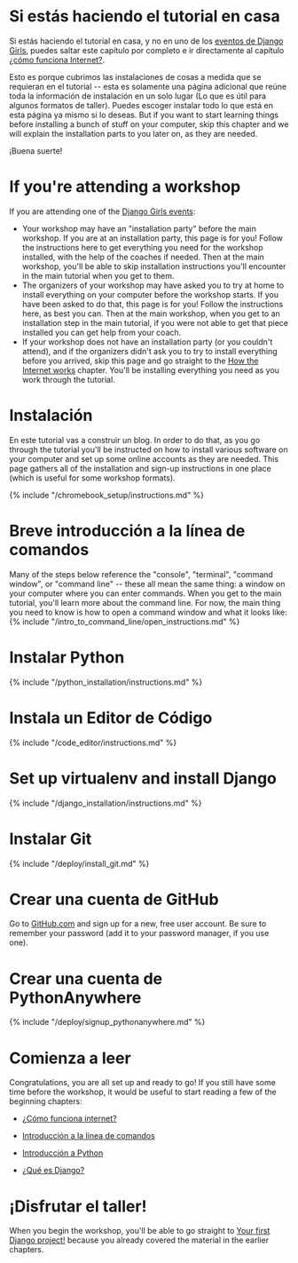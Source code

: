 # Si estás haciendo el tutorial en casa

Si estás haciendo el tutorial en casa, y no en uno de los [eventos de Django Girls](https://djangogirls.org/events/), puedes saltar este capítulo por completo e ir directamente al capítulo [¿cómo funciona Internet?](../how_the_internet_works/README.md).

Esto es porque cubrimos las instalaciones de cosas a medida que se requieran en el tutorial -- esta es solamente una página adicional que reúne toda la información de instalación en un solo lugar (Lo que es útil para algunos formatos de taller). Puedes escoger instalar todo lo que está en esta página ya mismo si lo deseas. But if you want to start learning things before installing a bunch of stuff on your computer, skip this chapter and we will explain the installation parts to you later on, as they are needed.

¡Buena suerte!

# If you're attending a workshop

If you are attending one of the [Django Girls events](https://djangogirls.org/events/):

* Your workshop may have an "installation party" before the main workshop. If you are at an installation party, this page is for you! Follow the instructions here to get everything you need for the workshop installed, with the help of the coaches if needed. Then at the main workshop, you'll be able to skip installation instructions you'll encounter in the main tutorial when you get to them.
* The organizers of your workshop may have asked you to try at home to install everything on your computer before the workshop starts. If you have been asked to do that, this page is for you! Follow the instructions here, as best you can. Then at the main workshop, when you get to an installation step in the main tutorial, if you were not able to get that piece installed you can get help from your coach.
* If your workshop does not have an installation party (or you couldn't attend), and if the organizers didn't ask you to try to install everything before you arrived, skip this page and go straight to the [How the Internet works](../how_the_internet_works/README.md) chapter. You'll be installing everything you need as you work through the tutorial.

# Instalación

En este tutorial vas a construir un blog. In order to do that, as you go through the tutorial you'll be instructed on how to install various software on your computer and set up some online accounts as they are needed. This page gathers all of the installation and sign-up instructions in one place (which is useful for some workshop formats).

<!--sec data-title="Chromebook setup (if you're using one)"
data-id="chromebook_setup" data-collapse=true ces--> {% include "/chromebook_setup/instructions.md" %} 

<!--endsec-->

# Breve introducción a la línea de comandos

Many of the steps below reference the "console", "terminal", "command window", or "command line" -- these all mean the same thing: a window on your computer where you can enter commands. When you get to the main tutorial, you'll learn more about the command line. For now, the main thing you need to know is how to open a command window and what it looks like: {% include "/intro_to_command_line/open_instructions.md" %}

# Instalar Python

{% include "/python_installation/instructions.md" %}

# Instala un Editor de Código

{% include "/code_editor/instructions.md" %}

# Set up virtualenv and install Django

{% include "/django_installation/instructions.md" %}

# Instalar Git

{% include "/deploy/install_git.md" %}

# Crear una cuenta de GitHub

Go to [GitHub.com](https://www.github.com) and sign up for a new, free user account. Be sure to remember your password (add it to your password manager, if you use one).

# Crear una cuenta de PythonAnywhere

{% include "/deploy/signup_pythonanywhere.md" %}

# Comienza a leer

Congratulations, you are all set up and ready to go! If you still have some time before the workshop, it would be useful to start reading a few of the beginning chapters:

* [¿Cómo funciona internet?](../how_the_internet_works/README.md)

* [Introducción a la línea de comandos](../intro_to_command_line/README.md)

* [Introducción a Python](../python_introduction/README.md)

* [¿Qué es Django?](../django/README.md)

# ¡Disfrutar el taller!

When you begin the workshop, you'll be able to go straight to [Your first Django project!](../django_start_project/README.md) because you already covered the material in the earlier chapters.